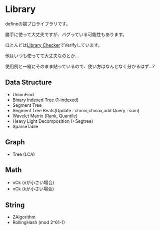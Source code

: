 # Library

defineの競プロライブラリです。

勝手に使って大丈夫ですが、バグっている可能性もあります。

ほとんどは[Library Checker](https://judge.yosupo.jp/)でVerifyしています。

他はいつも使ってて大丈夫なのとか...

使用例と一緒にそのまま貼っているので、使い方はなんとなく分かるはず...?

## Data Structure

- UnionFind
- Binary Indexed Tree (1-indexed)
- Segment Tree
- Segment Tree Beats(Update : chmin,chmax,add Query : sum)
- Wavelet Matrix (Rank, Quantile)
- Heavy Light Decomposition (+Segtree)
- SparseTable

## Graph

- Tree (LCA)

## Math

- nCk (nが小さい場合)
- nCk (kが小さい場合)

## String

- ZAlgorithm
- RollingHash (mod 2^61-1)